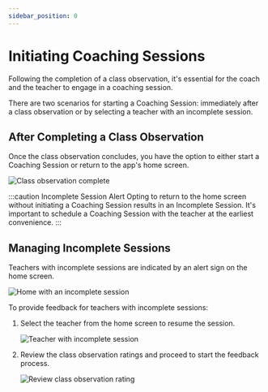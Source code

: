 ```yaml
---
sidebar_position: 0
---
```


# Initiating Coaching Sessions

Following the completion of a class observation, it's essential for the coach and the teacher to engage in a coaching session.

There are two scenarios for starting a Coaching Session: immediately after a class observation or by selecting a teacher with an incomplete session.

## After Completing a Class Observation

Once the class observation concludes, you have the option to either start a Coaching Session or return to the app's home screen.

![Class observation complete](/img/class_observation/class_observation_complete.png)

:::caution Incomplete Session Alert
Opting to return to the home screen without initiating a Coaching Session results in an Incomplete Session. It's important to schedule a Coaching Session with the teacher at the earliest convenience.
:::

## Managing Incomplete Sessions

Teachers with incomplete sessions are indicated by an alert sign on the home screen.

![Home with an incomplete session](/img/incomplete_session/home_incomplete_session.png)

To provide feedback for teachers with incomplete sessions:

1. Select the teacher from the home screen to resume the session.

   ![Teacher with incomplete session](/img/incomplete_session/teacher_profile_incomplete_session.png)

2. Review the class observation ratings and proceed to start the feedback process.

   ![Review class observation rating](/img/incomplete_session/review_class_observation_summary.png)
